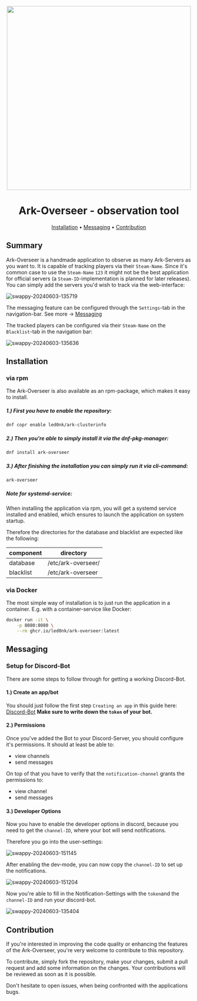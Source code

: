 <div align="center">

  <img src="https://github.com/led0nk/ark-overseer/assets/10290002/3b420707-4385-4ff1-a4fb-cdc42e1e75a1" width=500>
 

# Ark-Overseer - observation tool

[Installation](#installation)
•
[Messaging](#messaging)
•
[Contribution](#contribution)

</div>




## Summary

Ark-Overseer is a handmade application to observe as many Ark-Servers as you want to.
It is capable of tracking players via their `Steam-Name`. Since it's common case to use
the `Steam-Name` `123` it might not be the best application for official servers (a `Steam-ID`-implementation is planned for later releases).
You can simply add the servers you'd wish to track via the web-interface:

![swappy-20240603-135719](https://github.com/led0nk/ark-overseer/assets/10290002/afbf8d2e-aaa7-421d-9fb1-7ac34e38cb60)



The messaging feature can be configured through the `Settings`-tab in the navigation-bar.
See more -> [Messaging](#messaging)

The tracked players can be configured via their `Steam-Name` on the `Blacklist`-tab in the navigation bar:

![swappy-20240603-135636](https://github.com/led0nk/ark-overseer/assets/10290002/40589b09-7e23-44f6-9b5a-5baace7e0337)

## Installation

### via rpm

The Ark-Overseer is also available as an rpm-package, which makes it easy to install.

##### 1.) First you have to enable the repository:

```sh 
dnf copr enable led0nk/ark-clusterinfo
```

##### 2.) Then you're able to simply install it via the dnf-pkg-manager:

```sh 
dnf install ark-overseer
```

##### 3.) After finishing the installation you can simply run it via cli-command:

```sh 
ark-overseer
```

##### Note for systemd-service:

When installing the application via rpm, you will get a systemd service installed
and enabled, which ensures to launch the application on system startup.

Therefore the directories for the database and blacklist are expected like the following:

| component | directory |
| -------------- | --------------- |
| database | /etc/ark-overseer/ |
| blacklist | /etc/ark-overseer |



### via Docker

The most simple way of installation is to just run the application in a container.
E.g. with a container-service like Docker:

```sh 
docker run -it \
    -p 8080:8080 \
    --rm ghcr.io/led0nk/ark-overseer:latest
```

## Messaging 

### Setup for Discord-Bot

There are some steps to follow through for getting a working Discord-Bot.

#### 1.) Create an app/bot

You should just follow the first step `Creating an app` in this guide here:
[Discord-Bot](https://discord.com/developers/docs/quick-start/getting-started)
**Make sure to write down the `token` of your bot.**

#### 2.) Permissions

Once you've added the Bot to your Discord-Server, you should configure it's permissions.
It should at least be able to:
  - view channels
  - send messages

On top of that you have to verify that the `notification-channel` grants the 
permissions to:
  - view channel
  - send messages

#### 3.) Developer Options

Now you have to enable the developer options in discord, because you need to
get the `channel-ID`, where your bot will send notifications.

Therefore you go into the user-settings:

![swappy-20240603-151145](https://github.com/led0nk/ark-overseer/assets/10290002/46f3b055-5483-4d0f-aaba-4bf2779f5857)



After enabling the dev-mode, you can now copy the `channel-ID` to set up the notifications.


![swappy-20240603-151204](https://github.com/led0nk/ark-overseer/assets/10290002/557c2963-f5ae-4144-b1ea-b1edc993f925)


Now you're able to fill in the Notification-Settings with the `token`and the `channel-ID` and run your discord-bot.


![swappy-20240603-135404](https://github.com/led0nk/ark-overseer/assets/10290002/3f35ec51-ee70-4188-85f8-36cb6ebc383f)


## Contribution

If you're interested in improving the code quality or enhancing the features of
the Ark-Overseer, you're very welcome to contribute to this repository.

To contribute, simply fork the repository, make your changes, submit a pull request
and add some information on the changes. Your contributions will be reviewed as
soon as it is possible.

Don't hesitate to open issues, when being confronted with the applications bugs.

